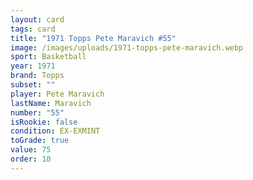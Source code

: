 ```yaml
---
layout: card
tags: card
title: "1971 Topps Pete Maravich #55"
image: /images/uploads/1971-topps-pete-maravich.webp
sport: Basketball
year: 1971
brand: Topps
subset: ""
player: Pete Maravich
lastName: Maravich
number: "55"
isRookie: false
condition: EX-EXMINT
toGrade: true
value: 75
order: 10
---
```

